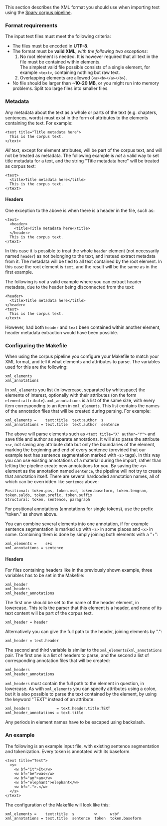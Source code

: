 
This section describes the XML format you should use when importing text using the [Sparv corpus pipeline](https://spraakbanken.gu.se/eng/research/infrastructure/sparv/distribution/pipeline).

### Format requirements

The input text files must meet the following criteria:

* The files must be encoded in **UTF-8**.
* The format must be **valid XML**, *with the following two exceptions*:  
    1. No root element is needed. It is however required that all text in the file must be contained within elements.  
The simplest valid file possible consists of a single element, for example `<text>`, containing nothing but raw text.  
    2. Overlapping elements are allowed (`<a><b></a></b>`).
* No file should be larger than **~10-20 MB**, or you might run into memory problems. Split too large files into smaller files.

### Metadata

Any metadata about the text as a whole or parts of the text (e.g. chapters, sentences, words) must exist in the form of attributes to the
elements containing the text. For example:

    <text title="Title metadata here">
      This is the corpus text.
    </text>

*All text*, except for element attributes, will be part of the corpus text, and will not be treated as metadata. The following example
is *not* a valid way to set title metadata for a text, and the string "Title metadata here" will be treated as corpus text:

    <text>
      <title>Title metadata here</title>
      This is the corpus text.
    </text>

#### Headers

One exception to the above is when there is a header in the file, such as:

    <text>
      <header>
        <title>Title metadata here</title>
      </header>
      This is the corpus text.
    </text>

In this case it is possible to treat the whole `header` element (not necessarily named `header`) as not belonging to the text, and instead extract metadata from it. The
metadata will be tied to all text contained by the root element. In this case the root element is `text`, and the result will be the same as in the first example.

The following is *not* a valid example where you can extract header metadata, due to the header being disconnected from the text:

    <header>
      <title>Title metadata here</title>
    </header>
    <text>
      This is the corpus text.
    </text>

However, had both `header` and `text` been contained within another element, header metadata extraction would have been possible.

### Configuring the Makefile

When using the corpus pipeline you configure your Makefile to match your XML format, and tell it what elements and attributes to parse.
The variables used for this are the following:

    xml_elements
    xml_annotations

In `xml_elements` you list (in lowercase, separated by whitespace) the elements of interest, optionally with their attributes (on the form `element:attribute`).
`xml_annotations` is a list of the same size, with every item corresponding to an item in `xml_elements`. This list contains the names of
the annotation files that will be created during parsing. For example:

    xml_elements =    text:title  text:author  s
    xml_annotations = text.title  text.author  sentence

The above will parse elements such as `<text title="X" author="Y">` and save title and author as separate annotations. It will also parse the
attribute `<s>`, not saving any attribute data but only the boundaries of the element, marking the beginning and end of every sentence (provided
that our example text has sentence segmentation marked with `<s>` tags).
In this way you can use existing annotations of a material during the import, rather than letting the pipeline create new annotations for you.
By saving the `<s>` element as the annotation named `sentence`, the pipeline will not try to create that annotation itself. There are several
hardcoded annotation names, all of which can be overridden like `sentence` above:

    Positional: token.pos, token.msd, token.baseform, token.lemgram, token.saldo, token.prefix, token.suffix
    Structural: token, sentence, paragraph

For positional annotations (annotations for single tokens), use the prefix "token." as shown above.

You can combine several elements into one annotation, if for example sentence segmentation is marked up with `<s>` in some places and `<x>` in some.
Combining them is done by simply joining both elements with a "+":

    xml_elements =    s+x
    xml_annotations = sentence

#### Headers

For files containing headers like in the previously shown example, three variables has to be set in the Makefile:

    xml_header
    xml_headers
    xml_header_annotations

The first one should be set to the name of the header element, in lowercase. This tells the parser that this element is a header, and none of its
text content will be part of the corpus text.

    xml_header = header

Alternatively you can give the full path to the header, joining elements by ".":

    xml_header = text.header

The second and third variable is similar to the `xml_elements`/`xml_annotations` pair. The first one is a list of headers to parse,
and the second a list of corresponding annotation files that will be created:

    xml_headers
    xml_header_annotations

`xml_headers` must contain the full path to the element in question, in lowercase. As with `xml_elements` you can specify attributes using a colon, but it is
also possible to parse the text contained by the element, by using the keyword "TEXT" instead of an attribute:

    xml_headers            = text.header.title:TEXT
    xml_header_annotations = text.title

Any periods in element names have to be escaped using backslash.

### An example

The following is an example input file, with existing sentence segmentation and tokenization. Every token is annotated with its baseform.

    <text title="Test">
      <s>
        <w bf="it">It</w>
        <w bf="be">was</w>
        <w bf="an">an</w>
        <w bf="elephant">elephant</w>
        <w bf=".">.</w>
      </s>
    </text>

The configuration of the Makefile will look like this:

    xml_elements =    text:title  s         w      w:bf
    xml_annotations = text.title  sentence  token  token.baseform
